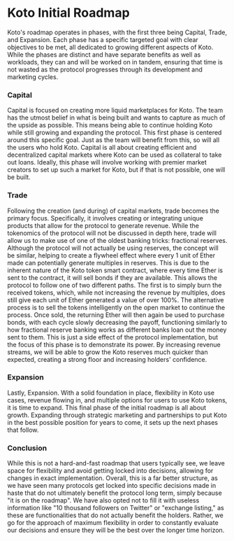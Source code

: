 # Koto Initial Roadmap

Koto's roadmap operates in phases, with the first three being Capital, Trade, and Expansion. Each phase has a specific targeted goal with clear objectives to be met, all dedicated to growing different aspects of Koto. While the phases are distinct and have separate benefits as well as workloads, they can and will be worked on in tandem, ensuring that time is not wasted as the protocol progresses through its development and marketing cycles.

### Capital

Capital is focused on creating more liquid marketplaces for Koto. The team has the utmost belief in what is being built and wants to capture as much of the upside as possible. This means being able to continue holding Koto while still growing and expanding the protocol. This first phase is centered around this specific goal. Just as the team will benefit from this, so will all the users who hold Koto. Capital is all about creating efficient and decentralized capital markets where Koto can be used as collateral to take out loans. Ideally, this phase will involve working with premier market creators to set up such a market for Koto, but if that is not possible, one will be built.

### Trade

Following the creation (and during) of capital markets, trade becomes the primary focus. Specifically, it involves creating or integrating unique products that allow for the protocol to generate revenue. While the tokenomics of the protocol will not be discussed in depth here, trade will allow us to make use of one of the oldest banking tricks: fractional reserves. Although the protocol will not actually be using reserves, the concept will be similar, helping to create a flywheel effect where every 1 unit of Ether made can potentially generate multiples in reserves. This is due to the inherent nature of the Koto token smart contract, where every time Ether is sent to the contract, it will sell bonds if they are available. This allows the protocol to follow one of two different paths. The first is to simply burn the received tokens, which, while not increasing the revenue by multiples, does still give each unit of Ether generated a value of over 100%. The alternative process is to sell the tokens intelligently on the open market to continue the process. Once sold, the returning Ether will then again be used to purchase bonds, with each cycle slowly decreasing the payoff, functioning similarly to how fractional reserve banking works as different banks loan out the money sent to them. This is just a side effect of the protocol implementation, but the focus of this phase is to demonstrate its power. By increasing revenue streams, we will be able to grow the Koto reserves much quicker than expected, creating a strong floor and increasing holders' confidence.

### Expansion

Lastly, Expansion. With a solid foundation in place, flexibility in Koto use cases, revenue flowing in, and multiple options for users to use Koto tokens, it is time to expand. This final phase of the initial roadmap is all about growth. Expanding through strategic marketing and partnerships to put Koto in the best possible position for years to come, it sets up the next phases that follow.

### Conclusion

While this is not a hard-and-fast roadmap that users typically see, we leave space for flexibility and avoid getting locked into decisions, allowing for changes in exact implementation. Overall, this is a far better structure, as we have seen many protocols get locked into specific decisions made in haste that do not ultimately benefit the protocol long term, simply because "it is on the roadmap". We have also opted not to fill it with useless information like "10 thousand followers on Twitter" or "exchange listing," as these are functionalities that do not actually benefit the holders. Rather, we go for the approach of maximum flexibility in order to constantly evaluate our decisions and ensure they will be the best over the longer time horizon.